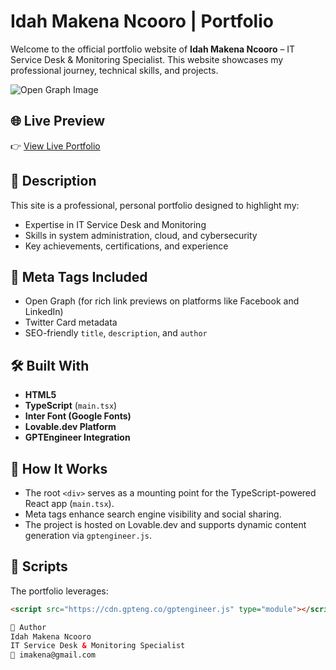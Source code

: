 # Idah Makena Ncooro | Portfolio

Welcome to the official portfolio website of **Idah Makena Ncooro** – IT Service Desk & Monitoring Specialist. This website showcases my professional journey, technical skills, and projects.

![Open Graph Image](https://lovable.dev/opengraph-image-p98pqg.png)

## 🌐 Live Preview

👉 [View Live Portfolio](https://lovable.dev/projects/326bb1d4-1e2e-4638-b004-ad475d412d6a)

## 🧾 Description

This site is a professional, personal portfolio designed to highlight my:

- Expertise in IT Service Desk and Monitoring
- Skills in system administration, cloud, and cybersecurity
- Key achievements, certifications, and experience

## 📌 Meta Tags Included

- Open Graph (for rich link previews on platforms like Facebook and LinkedIn)
- Twitter Card metadata
- SEO-friendly `title`, `description`, and `author`

## 🛠 Built With

- **HTML5**
- **TypeScript** (`main.tsx`)
- **Inter Font (Google Fonts)**
- **Lovable.dev Platform**
- **GPTEngineer Integration**

## 🧠 How It Works

- The root `<div>` serves as a mounting point for the TypeScript-powered React app (`main.tsx`).
- Meta tags enhance search engine visibility and social sharing.
- The project is hosted on Lovable.dev and supports dynamic content generation via `gptengineer.js`.

## 🧪 Scripts

The portfolio leverages:

```html
<script src="https://cdn.gpteng.co/gptengineer.js" type="module"></script>

🧾 Author
Idah Makena Ncooro
IT Service Desk & Monitoring Specialist
📧 imakena@gmail.com